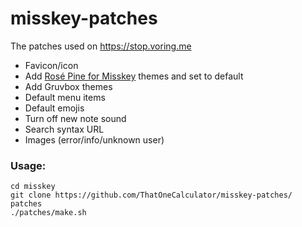 # misskey-patches
The patches used on https://stop.voring.me

- Favicon/icon
- Add [Rosé Pine for Misskey](https://github.com/rose-pine/misskey) themes and set to default
- Add Gruvbox themes
- Default menu items
- Default emojis
- Turn off new note sound
- Search syntax URL
- Images (error/info/unknown user)

### Usage:
```
cd misskey
git clone https://github.com/ThatOneCalculator/misskey-patches/ patches
./patches/make.sh
```
